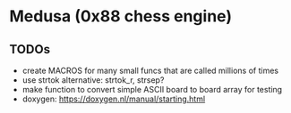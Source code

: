 # Medusa (0x88 chess engine)

## TODOs

- create MACROS for many small funcs that are called millions of times
- use strtok alternative: strtok_r, strsep?
- make function to convert simple ASCII board to board array for testing
- doxygen: https://doxygen.nl/manual/starting.html
